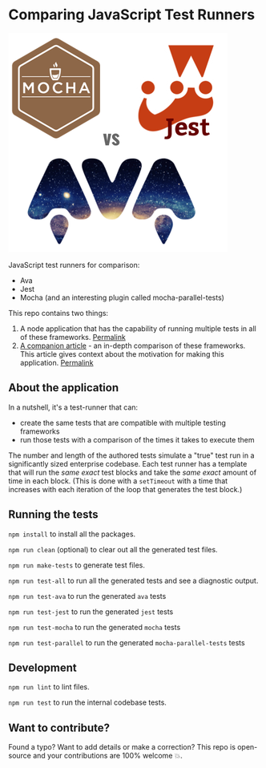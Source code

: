 # Comparing JavaScript Test Runners

![comparing-javascript-test-runners.png](../images/comparing-javascript-test-runners.png)

JavaScript test runners for comparison:

- Ava
- Jest
- Mocha (and an interesting plugin called mocha-parallel-tests)

This repo contains two things:

1. A node application that has the capability of running multiple tests in all of these frameworks. [Permalink](https://github.com/scraggo/comparing-javascript-test-runners/blob/master/docs/test-runner.md)
2. [A companion article](../README.md) - an in-depth comparison of these frameworks. This article gives context about the motivation for making this application. [Permalink](https://github.com/scraggo/comparing-javascript-test-runners/blob/master/README.md)

## About the application

In a nutshell, it's a test-runner that can:

- create the same tests that are compatible with multiple testing frameworks
- run those tests with a comparison of the times it takes to execute them

The number and length of the authored tests simulate a "true" test run in a significantly sized enterprise codebase. Each test runner has a template that will run the _same exact_ test blocks and take the _same exact_ amount of time in each block. (This is done with a `setTimeout` with a time that increases with each iteration of the loop that generates the test block.)

## Running the tests

`npm install` to install all the packages.

`npm run clean` (optional) to clear out all the generated test files.

`npm run make-tests` to generate test files.

`npm run test-all` to run all the generated tests and see a diagnostic output.

`npm run test-ava` to run the generated `ava` tests

`npm run test-jest` to run the generated `jest` tests

`npm run test-mocha` to run the generated `mocha` tests

`npm run test-parallel` to run the generated `mocha-parallel-tests` tests

## Development

`npm run lint` to lint files.

`npm run test` to run the internal codebase tests.

## Want to contribute?

Found a typo? Want to add details or make a correction? This repo is open-source and your contributions are 100% welcome 💥.
